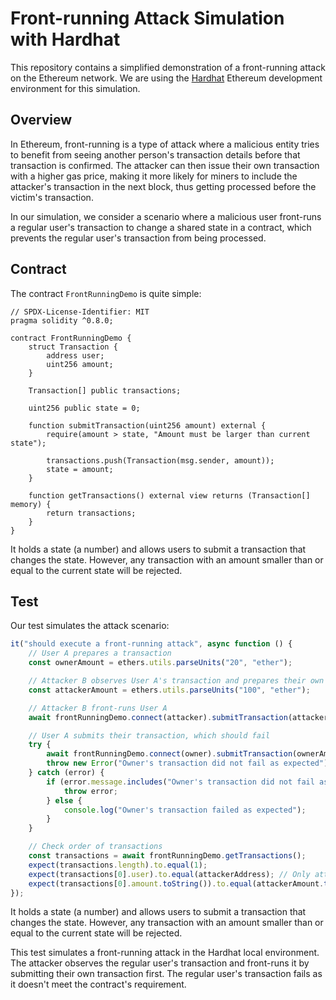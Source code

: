 # Front-running Attack Simulation with Hardhat

This repository contains a simplified demonstration of a front-running attack on the Ethereum network. We are using the [Hardhat](https://hardhat.org/) Ethereum development environment for this simulation.

## Overview

In Ethereum, front-running is a type of attack where a malicious entity tries to benefit from seeing another person's transaction details before that transaction is confirmed. The attacker can then issue their own transaction with a higher gas price, making it more likely for miners to include the attacker's transaction in the next block, thus getting processed before the victim's transaction.

In our simulation, we consider a scenario where a malicious user front-runs a regular user's transaction to change a shared state in a contract, which prevents the regular user's transaction from being processed.

## Contract

The contract `FrontRunningDemo` is quite simple:

```solidity
// SPDX-License-Identifier: MIT
pragma solidity ^0.8.0;

contract FrontRunningDemo {
    struct Transaction {
        address user;
        uint256 amount;
    }

    Transaction[] public transactions;

    uint256 public state = 0;

    function submitTransaction(uint256 amount) external {
        require(amount > state, "Amount must be larger than current state");

        transactions.push(Transaction(msg.sender, amount));
        state = amount;
    }

    function getTransactions() external view returns (Transaction[] memory) {
        return transactions;
    }
}

```

It holds a state (a number) and allows users to submit a transaction that changes the state. However, any transaction with an amount smaller than or equal to the current state will be rejected.

## Test
Our test simulates the attack scenario:

```javascript
it("should execute a front-running attack", async function () {
    // User A prepares a transaction
    const ownerAmount = ethers.utils.parseUnits("20", "ether");

    // Attacker B observes User A's transaction and prepares their own transaction
    const attackerAmount = ethers.utils.parseUnits("100", "ether");

    // Attacker B front-runs User A
    await frontRunningDemo.connect(attacker).submitTransaction(attackerAmount);

    // User A submits their transaction, which should fail
    try {
        await frontRunningDemo.connect(owner).submitTransaction(ownerAmount);
        throw new Error("Owner's transaction did not fail as expected");
    } catch (error) {
        if (error.message.includes("Owner's transaction did not fail as expected")) {
            throw error;
        } else {
            console.log("Owner's transaction failed as expected");
        }
    }

    // Check order of transactions
    const transactions = await frontRunningDemo.getTransactions();
    expect(transactions.length).to.equal(1);
    expect(transactions[0].user).to.equal(attackerAddress); // Only attacker's transaction should have succeeded
    expect(transactions[0].amount.toString()).to.equal(attackerAmount.toString());
});
```

It holds a state (a number) and allows users to submit a transaction that changes the state. However, any transaction with an amount smaller than or equal to the current state will be rejected.

This test simulates a front-running attack in the Hardhat local environment. The attacker observes the regular user's transaction and front-runs it by submitting their own transaction first. The regular user's transaction fails as it doesn't meet the contract's requirement.

